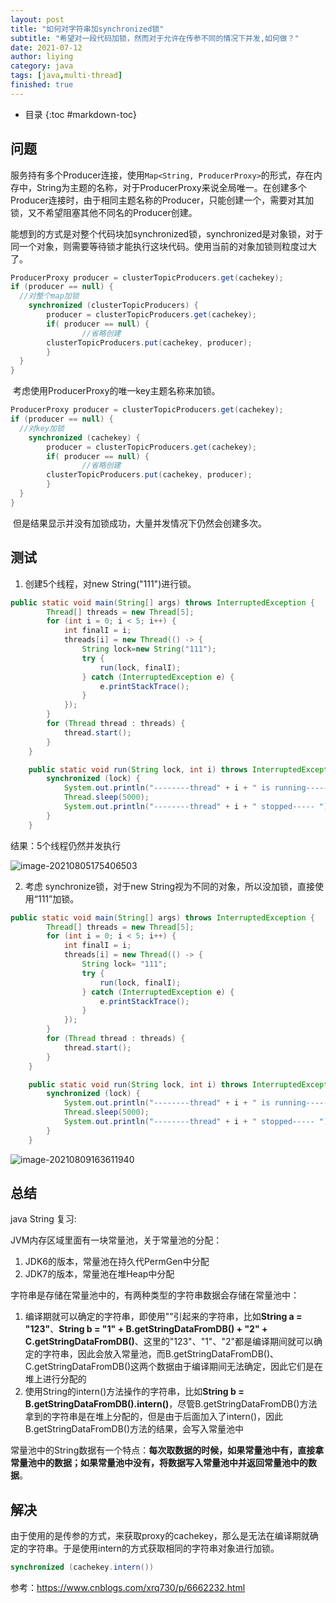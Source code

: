 ```yaml
---
layout: post
title: "如何对字符串加synchronized锁"
subtitle: "希望对一段代码加锁，然而对于允许在传参不同的情况下并发,如何做？"
date: 2021-07-12
author: liying
category: java
tags: [java,multi-thread]
finished: true
---
```




* 目录
{:toc #markdown-toc}


## 问题

​		服务持有多个Producer连接，使用`Map<String, ProducerProxy>`的形式，存在内存中，String为主题的名称，对于ProducerProxy来说全局唯一。在创建多个Producer连接时，由于相同主题名称的Producer，只能创建一个，需要对其加锁，又不希望阻塞其他不同名的Producer创建。

​	能想到的方式是对整个代码块加synchronized锁，synchronized是对象锁，对于同一个对象，则需要等待锁才能执行这块代码。使用当前的对象加锁则粒度过大了。

```java
ProducerProxy producer = clusterTopicProducers.get(cachekey);
if (producer == null) {
  //对整个map加锁
	synchronized (clusterTopicProducers) {
		producer = clusterTopicProducers.get(cachekey);
		if( producer == null) {
				//省略创建
  		clusterTopicProducers.put(cachekey, producer);
		}
  }
}
```

​	考虑使用ProducerProxy的唯一key主题名称来加锁。

```java
ProducerProxy producer = clusterTopicProducers.get(cachekey);
if (producer == null) {
  //对key加锁
	synchronized (cachekey) {
		producer = clusterTopicProducers.get(cachekey);
		if( producer == null) {
				//省略创建
  		clusterTopicProducers.put(cachekey, producer);
		}
  }
}
```

​	但是结果显示并没有加锁成功，大量并发情况下仍然会创建多次。

## 测试

1. 创建5个线程，对new String("111")进行锁。

```java
public static void main(String[] args) throws InterruptedException {
        Thread[] threads = new Thread[5];
        for (int i = 0; i < 5; i++) {
            int finalI = i;
            threads[i] = new Thread(() -> {
                String lock=new String("111");
                try {
                    run(lock, finalI);
                } catch (InterruptedException e) {
                    e.printStackTrace();
                }
            });
        }
        for (Thread thread : threads) {
            thread.start();
        }
    }

    public static void run(String lock, int i) throws InterruptedException {
        synchronized (lock) {
            System.out.println("--------thread" + i + " is running----- ");
            Thread.sleep(5000);
            System.out.println("--------thread" + i + " stopped----- ");
        }
    }
```

结果：5个线程仍然并发执行

![image-20210805175406503](/Users/liying/Documents/个人博客/LeeLeeLeeLeeLynn.github.io/img/image-20210805175406503.png)

2. 考虑 synchronize锁，对于new String视为不同的对象，所以没加锁，直接使用“111”加锁。

```java
public static void main(String[] args) throws InterruptedException {
        Thread[] threads = new Thread[5];
        for (int i = 0; i < 5; i++) {
            int finalI = i;
            threads[i] = new Thread(() -> {
                String lock= "111";
                try {
                    run(lock, finalI);
                } catch (InterruptedException e) {
                    e.printStackTrace();
                }
            });
        }
        for (Thread thread : threads) {
            thread.start();
        }
    }

    public static void run(String lock, int i) throws InterruptedException {
        synchronized (lock) {
            System.out.println("--------thread" + i + " is running----- ");
            Thread.sleep(5000);
            System.out.println("--------thread" + i + " stopped----- ");
        }
    }
```

![image-20210809163611940](/Users/liying/Documents/个人博客/LeeLeeLeeLeeLynn.github.io/img/image-20210809163611940.png)

## 总结

java String 复习:

JVM内存区域里面有一块常量池，关于常量池的分配：

1. JDK6的版本，常量池在持久代PermGen中分配
2. JDK7的版本，常量池在堆Heap中分配

字符串是存储在常量池中的，有两种类型的字符串数据会存储在常量池中：

1. 编译期就可以确定的字符串，即使用""引起来的字符串，比如**String a = "123"**、**String b = "1" + B.getStringDataFromDB() + "2" + C.getStringDataFromDB()**、这里的"123"、"1"、"2"都是编译期间就可以确定的字符串，因此会放入常量池，而B.getStringDataFromDB()、C.getStringDataFromDB()这两个数据由于编译期间无法确定，因此它们是在堆上进行分配的
2. 使用String的intern()方法操作的字符串，比如**String b = B.getStringDataFromDB().intern()**，尽管B.getStringDataFromDB()方法拿到的字符串是在堆上分配的，但是由于后面加入了intern()，因此B.getStringDataFromDB()方法的结果，会写入常量池中

常量池中的String数据有一个特点：**每次取数据的时候，如果常量池中有，直接拿常量池中的数据；如果常量池中没有，将数据写入常量池中并返回常量池中的数据**。



## 解决

由于使用的是传参的方式，来获取proxy的cachekey，那么是无法在编译期就确定的字符串。于是使用intern的方式获取相同的字符串对象进行加锁。

```java
synchronized (cachekey.intern())
```



参考：https://www.cnblogs.com/xrq730/p/6662232.html



